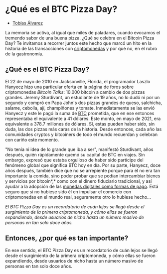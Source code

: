 # **¿Qué es el BTC Pizza Day?**

-   [Tobías Álvarez](https://wiki.lemon.me/autor/tobialvarez/)

La memoria se activa, al igual que miles de paladares, cuando evocamos
el tremendo sabor de una buena pizza. ¿Qué se celebra en el Bitcoin
Pizza Day? Te invitamos a recorrer juntos este hecho que marcó un hito
en la historia de las transacciones con
[criptomonedas](https://wiki.lemon.me/crypto-for-beginners/que-son-las-criptomonedas-y-como-funcionan/)
y por qué no, en el rubro de la gastronomía.

## ¿Qué es el BTC Pizza Day?

El 22 de mayo de 2010 en Jacksonville, Florida, el programador Laszlo
Hanyecz hizo una particular oferta en la página de foros sobre
criptomonedas *Bitcoin Talks*: 10.000 bitcoin a cambio de dos pizzas
grandes. Jeremy Sturdivant, un estudiante de 19 años, no lo dudó ni por
un segundo y compró en Papa John's dos pizzas grandes de queso,
salchicha, salame, cebolla, ají, champiñones y tomate. Inmediatamente se
las envió Hanyecz y este le pagó la suma de
[BTC](https://wiki.lemon.me/bitcoin/bitcoin-btc/) prometida, que en ese
entonces representaba el equivalente a 41 dólares. Este monto, en mayo
de 2021, era equivalente a 378.7 millones de dólares. Sí, estas pueden
haber sido, sin duda, las dos pizzas más caras de la historia. Desde
entonces, cada año las comunidades cryptos y bitcoiners de todo el mundo
recuerdan y celebran con cariño este momento.

"No tenía ni idea de lo grande que iba a ser", manifestó Sturdivant,
años después, quién rápidamente quemó su capital de BTC en viajes. Sin
embargo, expresó que estaba orgulloso de haber sido partícipe del
fenómeno global que significa BTC hoy en día. Por su parte, Hanyecz,
doce años después, también dice que no se arrepiente porque para él no
era tan importante la comida, sino poder probar que se podían
intercambiar bienes y servicios por bitcoin*,* como con el dinero
fiduciario tradicional, y así ayudar a la adopción de las [monedas
digitales como formas de
pago](https://wiki.lemon.me/crypto-for-beginners/que-se-puede-pagar-con-criptomonedas/).
Está seguro que si no hubiese sido él en impulsar el comercio con
criptomonedas en el mundo real, seguramente otro lo hubiese hecho...

*El BTC Pizza Day es un recordatorio de cuán lejos se llegó desde el
surgimiento de la primera criptomoneda, y cómo ellas se fueron
expandiendo, desde usuarios de nicho hasta un número masivo de personas
en tan solo doce años.*

## Entonces, ¿por qué es tan importante?

En ese sentido, el BTC Pizza Day es un recordatorio de cuán lejos se
llegó desde el surgimiento de la primera criptomoneda, y cómo ellas se
fueron expandiendo, desde usuarios de nicho hasta un número masivo de
personas en tan solo doce años.
